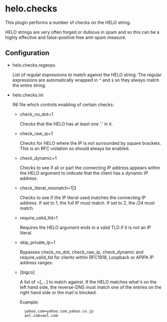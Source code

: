 helo.checks
===========

This plugin performs a number of checks on the HELO string.

HELO strings are very often forged or dubious in spam and so this can be a
highly effective and false-positive free anti-spam measure.

Configuration
-------------

* helo.checks.regexps

  List of regular expressions to match against the HELO string. The regular
  expressions are automatically wrapped in `^` and `$` so they always match
  the entire string.

* helo.checks.ini

  INI file which controls enabling of certain checks:

    * check\_no\_dot=1
    
      Checks that the HELO has at least one '.' in it.
    
    * check\_raw\_ip=1
    
      Checks for HELO <IP> where the IP is not surrounded by square brackets.
      This is an RFC violation so should always be enabled.
   
    * check\_dynamic=1

      Checks to see if all or part the connecting IP address appears within 
      the HELO argument to indicate that the client has a dynamic IP address.
    
    * check\_literal\_mismatch=1|2

      Checks to see if the IP literal used matches the connecting IP address.
      If set to 1, the full IP must match.  If set to 2, the /24 must match.

    * require\_valid\_tld=1

      Requires the HELO argument ends in a valid TLD if it is not an IP literal.

    * skip\_private\_ip=1

      Bypasses check\_no\_dot, check\_raw\_ip, check\_dynamic and require\_valid\_tld 
      for clients within RFC1918, Loopback or APIPA IP address ranges.

    * [bigco]
    
      A list of <helo>=<rdns>[,<rdns>...] to match against. If the HELO matches
      what's on the left hand side, the reverse-DNS must match one of the
      entries on the right hand side or the mail is blocked.
      
      Example:
      
            yahoo.com=yahoo.com,yahoo.co.jp
            aol.com=aol.com
       
